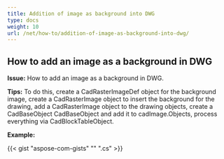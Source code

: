 ```yaml
---
title: Addition of image as background into DWG
type: docs
weight: 10
url: /net/how-to/addition-of-image-as-background-into-dwg/
---
```


## **How to add an image as a background in DWG**

**Issue:** How to add an image as a background in DWG.

**Tips:** To do this, create a CadRasterImageDef object for the background image, create a CadRasterImage object to insert the background for the drawing, add a CadRasterImage object to the drawing objects, create a CadBaseObject CadBaseObject and add it to cadImage.Objects, process everything via CadBlockTableObject.

**Example:**

{{< gist "aspose-com-gists" "" ".cs" >}}
